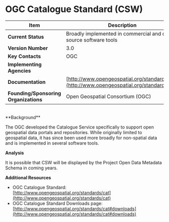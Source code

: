 # OGC Catalogue Standard (CSW)

| Item | Description |
| --- | --- |
| **Current Status** | Broadly implemented in commercial and open source software tools |
| **Version Number** | 3.0 |
| **Key Contacts** | OGC |
| **Implementing Agencies** |  |
| **Documentation** | [http://www.opengeospatial.org/standards/cat](http://www.opengeospatial.org/standards/cat) |
| **Founding/Sponsoring Organizations** | Open Geospatial Consortium (OGC) |
<br>
**Background**

The OGC developed the Catalogue Service specifically to support open geospatial data portals and repositories. While originally limited to geospatial data, it has since been used more broadly for non-spatial data and is implemented in several software tools.

**Analysis**

It is possible that CSW will be displayed by the Project Open Data Metadata Schema in coming years.

**Additional Resources**

* OGC Catalogue Standard: [http://www.opengeospatial.org/standards/cat](http://www.opengeospatial.org/standards/cat)
* OGC Catalogue Standard Downloads page: [http://www.opengeospatial.org/standards/cat#downloads](http://www.opengeospatial.org/standards/cat#downloads)